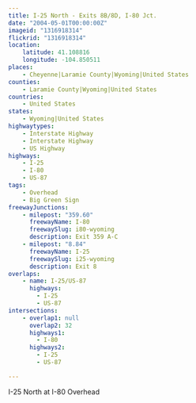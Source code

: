 ```yaml
---
title: I-25 North - Exits 8B/8D, I-80 Jct.
date: "2004-05-01T00:00:00Z"
imageid: "1316918314"
flickrid: "1316918314"
location:
    latitude: 41.108816
    longitude: -104.850511
places:
    - Cheyenne|Laramie County|Wyoming|United States
counties:
    - Laramie County|Wyoming|United States
countries:
    - United States
states:
    - Wyoming|United States
highwaytypes:
    - Interstate Highway
    - Interstate Highway
    - US Highway
highways:
    - I-25
    - I-80
    - US-87
tags:
    - Overhead
    - Big Green Sign
freewayJunctions:
    - milepost: "359.60"
      freewayName: I-80
      freewaySlug: i80-wyoming
      description: Exit 359 A-C
    - milepost: "8.84"
      freewayName: I-25
      freewaySlug: i25-wyoming
      description: Exit 8
overlaps:
    - name: I-25/US-87
      highways:
        - I-25
        - US-87
intersections:
    - overlap1: null
      overlap2: 32
      highways1:
        - I-80
      highways2:
        - I-25
        - US-87

---
```

I-25 North at I-80 Overhead